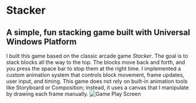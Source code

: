 # Stacker
## A simple, fun stacking game built with Universal Windows Platform
I built this game based on the classic arcade game *Stacker*. 
The goal is to stack blocks all the way to the top. The blocks move back and forth, and you press the space bar to stop them at the right time. 
I implemented a custom animation system that controls block movement, frame updates, user input, and timing. 
This game does not rely on built-in animation tools like Storyboard or Composition; instead, it uses a canvas that I 
manipulate by drawing each frame manually.
![Game Play Screen](./GameApp/Images/GamePlayScreen.png)